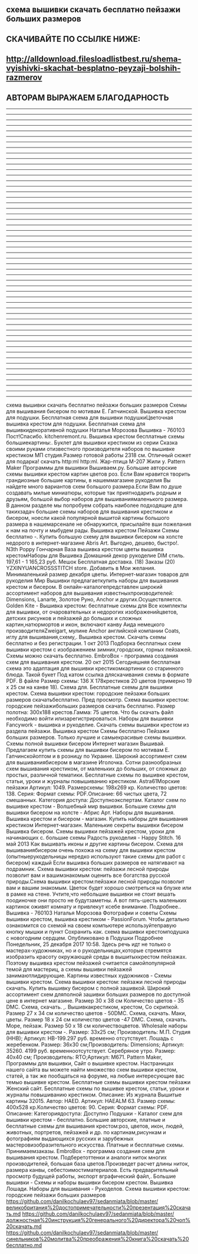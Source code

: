 схема вышивки скачать бесплатно пейзажи больших размеров
--------------------------------------------------
СКАЧИВАЙТЕ ПО ССЫЛКЕ НИЖЕ:
--------------------------------------------------
http://alldownload.filesloadlistbest.ru/shema-vyishivki-skachat-besplatno-peyzaji-bolshih-razmerov
--------------------------------------------------
АВТОРАМ ВЫРАЖАЕМ БЛАГОДАРНОСТЬ
--------------------------------------------------
--------------------------------------------------
--------------------------------------------------
--------------------------------------------------
--------------------------------------------------
--------------------------------------------------
--------------------------------------------------
--------------------------------------------------
--------------------------------------------------
--------------------------------------------------
--------------------------------------------------
--------------------------------------------------
--------------------------------------------------
--------------------------------------------------
--------------------------------------------------
--------------------------------------------------
--------------------------------------------------
--------------------------------------------------
--------------------------------------------------
--------------------------------------------------
--------------------------------------------------
--------------------------------------------------
--------------------------------------------------
--------------------------------------------------
--------------------------------------------------
--------------------------------------------------
--------------------------------------------------
--------------------------------------------------
--------------------------------------------------
--------------------------------------------------
--------------------------------------------------
--------------------------------------------------
--------------------------------------------------
--------------------------------------------------
--------------------------------------------------
--------------------------------------------------
--------------------------------------------------
--------------------------------------------------
--------------------------------------------------
--------------------------------------------------
--------------------------------------------------
--------------------------------------------------
--------------------------------------------------
--------------------------------------------------
--------------------------------------------------
--------------------------------------------------
--------------------------------------------------
--------------------------------------------------
--------------------------------------------------
--------------------------------------------------
--------------------------------------------------
--------------------------------------------------
--------------------------------------------------
--------------------------------------------------
схема вышивки скачать бесплатно пейзажи больших размеров Схемы для вышивания бисером по мотивам Е. Гапчинской. Вышивка крестом для подушки. Бесплатная схема для вышивки подушкиЦветочная вышивка крестом для подушки. Бесплатная схема для вышивкидекоративной подушки  Наталья Морозова Вышивка - 760103  Пост!Спасибо. kitchenremont.ru. Вышивка крестом бесплатные схемы большиекартины:. Буклет для вышивки крестиком из серии Сказка своими руками отизвестного производителя наборов по вышивке крестиком МП студия.Размер готовой работы 2318 см. Отличный сюжет для подарка! скачать http:ml http:ml. Жар-птица М-207 Жили у. Pattern Maker  Программы для вышивки  Вышиваем.ру. Большие авторские схемы вышивки крестом картин цветов роз. Если Вам нравится творить грандиозные большие картины, в нашеммагазине рукоделия Вы найдете много вариантов схем большого размера.Если Вам по душе создавать милые миниатюры, которые так приятнодарить родным и друзьям, большой выбор наборов для вышиваниямаленького размера. В данном разделе мы попробуем собрать наиболее подходящие для такихзадач большие схемы наборов для вышивания крестиком и бисером, ноесли какой популярной вышитой картины большого размера в нашемарсенале не обнаружится, присылайте вши пожелания к нам на почту и мыбудем рады. Вышивка крестом  Пейзажи  Схемы бесплатно -. Купить большую схему для вышивки бисером на холсте недорого в интернет-магазине Abris Art. Выгодно, дешево, быстро!. N3th Poppy Гончарная Ваза вышивка крестом цветы вышивка крестомНаборы для Вышивка Домашний декор рукоделие DIM стиль. 197,61 - 1 165,23 руб.  Мешок Бесплатная доставка. (18)  Заказы (20) YZXINYUANCROSSSTITCH store. Добавить в Мои желания. Минималенький размер декабря цветы. Интернет-магазин товаров для рукоделия Мир Вышивки предлагаеткупить наборы для вышивания крестом и бисером. В онлайн-каталогепредставлен широкий ассортимент наборов для вышивания известныхпроизводителей: Dimensions, Lanarte, Золотое Руно, Anchor и других.Осуществляется. Golden Kite - Вышивка крестом: бесплатные схемы для
Все комплекты для вышивки, от очаровательных и недорогих изображенийцветов, детских рисунков и пейзажей до больших и сложных картин,натюрмортов и икон, включают канву Аида немецкого производителяZweigart, мулине Anchor английской компании Coats, иглу для вышивания,схему,. Вышивка крестом. Скачать схемы бесплатно и без регистрации. 1 окт 2013  Подборка бесплатных схем вышивки крестом с изображением зимних,городских, горных пейзажей. Схемы можно скачать бесплатно. EmbroBox - программа создания схем для вышивания крестом. 20 окт 2015  Сегодняшняя бесплатная схема  это адаптация для вышивки крестикомкартинки со старинного блюда. Такой букет  Под катом  ссылка дляскачивания схемы в формате PDF. В файле  Размер схемы: 136 X 178крестиков 20 цветов (примерно 19 x 25 см на канве 18). Схема для. Бесплатные схемы для вышивки крестом. Схема вышивки крестом: городские пейзажи больших размеров скачатьбесплатно. Пред просмотр. Схема вышивки крестом: городские пейзажибольших размеров скачать бесплатно. Размер полотна: 300x188 крестов.Гамма: 75 цветов. Что бы скачать файл необходимо войти илизарегистрироваться. Наборы для вышивки  Fancywork - вышивка и рукоделие. Скачать схемы вышивки крестом из раздела пейзажи. Вышивка крестом Схемы бесплатно  Пейзажи больших размеров. Только лучшие и самыекрасивые схемы вышивки. Схемы полной вышивки бисером  Интернет магазин Вышивай. Предлагаем купить схемы для вышивки бисером по мотивам Е. Гапчинскойоптом и в розницу по Украине. Широкий ассортимент схем для вышиваниябисером в магазине Иголочка. Сотни разнообразных схем вышивания крестиком, от маленьких до больших, от сложных до простых, различной тематики.
Бесплатные схемы по вышивке крестом, статьи, уроки и журналы повышиванию крестиком.  Astra61Морские пейзажи  Артикул: 1049. Размерсхемы: 198x269 кр. Количество цветов: 138. Серия: Формат схемы: PDF.Описание: 66 чистых цвета, 72 смешанных. Категория доступа: Доступноэкспертам. Каталог схем по вышивке крестом - Волшебный мир вышивки. Большие схемы для вышивки бисером на холсте - Абрис Арт. Наборы для вышивания. Вышивка крестом и бисером - магазин. Купить наборы для вышивания крестиком  Интернет-магазин. Маленькие секреты вышивки бисером  Вышивка бисером. Схемы вышивки пейзажей крестом, уроки для начинающих с. большие схемы  Радость рукоделия - Happy Stitch. 16 май 2013  Как вышивать иконы и другие картины бисером.  Схема для вышиваниябисером очень похожа на схему для вышивки крестом (опытныерукодельницы нередко используют такие схемы для работ с бисером) каждый  Если вышивка больших размеров ее натягивают на подрамник. Схема вышивки крестом: пейзажи лесной природы позволит вам и вашимзнакомым оценить все богатства русской природы.Схема вышивки крестом:пейзажи лесной природы позволит вам и вашим знакомым. Цветок будет хорошо смотреться на блузке или в рамке на стене. Учтите,что небольшие вышивки не стоит вешать поодиночке  они просто не будутзаметны. А вот пять-шесть маленьких картинок оживят комнату и привлекут ксебе внимание. Подробнее.. Вышивка - 760103  Наталья Морозова  Фотографии и советы
Схемы вышивки крестом, вышивка крестиком - PassionForum. Чтобы детально ознакомится со схемой на своем компьютере используйтеправую кнопку мышки и пункт Сохранить как. схема вышивки крестомподушка с новогодним сердцем. Опубликовано в Подушки  Подробнее Понедельник, 25 декабря 2017 10:58. Здесь речь идт не только о мастерах-художниках, но и о рукодельницах,которые стремятся изобразить красоту окружающей среды в вышитыхкрестом пейзажах. Поэтому вышивка крестом пейзажей считается самойпопулярной темой для мастериц, а схемы вышивки пейзажей занимаютлидирующие. Картины известных художников - Схемы вышивки крестом. Схема вышивки крестом: пейзажи лесной природы скачать. Купить вышивку бисером с полной зашивкой. Широкий ассортимент схем дляполной зашивки больших размеров по доступной цене в интернет магазине. Размер 30 х 38 см  Количество цветов - 35 DMC. Схема, скачать. ,. Вышивкакрестиком, крестом, Со скрипкой. Размер 27 х 34 см  количество цветов - 50DMC. Схема, скачать. Маки, цветы. Размер 18 х 24 см  количество цветов -47 DMC. Схема, скачать. Море, пейзаж. Размер 50 х 18 см  количествоцветов. Wholesale наборы для вышивки крестом -. Размер: 33x25 см; Производитель: М.П. Студия (ННВ); Артикул: НВ-199.297 руб. временно отсутствует. Лошадь с жеребенком. Размер: 36x30 см;Производитель: Dimensions; Артикул: 35260. 4199 руб. временноотсутствует. Серебряное утро. Размер: 40x40 см; Производитель: RTO;Артикул: M671. Pattern Maker, Программы для вышивки, Сайт о вышивке крестом. Настраницах нашего сайта вы можете найти множество схем вышивки крестом, статей, а так же пообщаться на форуме, на любые интересующие вас темыо вышивке крестом. Бесплатные схемы вышивки крестом пейзажи  Женский сайт. Бесплатные схемы по вышивке крестом, статьи, уроки и журналы повышиванию крестиком.  Описание: Из журнала Вышитые картины  32015.  Автор: HAED. Артикул: HAEALM 63. Размер схемы: 400x528 кр.Количество цветов: 90. Серия: Формат схемы: PDF. Описание: Категориядоступа: Доступно
Подушки - Каталог схем для вышивки крестом - бесплатно. Большие авторские, платные и бесплатные схемы для вышивания крестом:роз, цветов, икон, людей, животных, портретов, пейзажей и др. по картинам,рисункам и фотографиям выдающихся русских и зарубежных мастеровизобразительного искусства. Платные и бесплатные схемы. Принимаемзаказы. EmbroBox - программа создания схем для вышивания крестом. Подберетоттенки и аналоги ниток многих производителей, большая база цветов.Произведет расчет длины ниток, размера канвы, себестоимостиматериалов. Есть предварительный просмотр будущей работы, экспорт вграфический файл,. Большие вышивки - Схемы и наборы вышивки бисером крестом. Вышивка Лошади. Наборы для вышивания - Рукоделов. Схема вышивки крестом: городские пейзажи больших размеров
https://github.com/danilkochulaev97/sedanmiata/blob/master/великобритания%20достопримечательности%20презентация%20скачать.md
https://github.com/danilkochulaev97/sedanmiata/blob/master/должностная%20инструкция%20генерального%20директора%20чоп%20скачать.md
https://github.com/danilkochulaev97/sedanmiata/blob/master/синельников%20молитва%20преображения%20книга%20скачать%20бесплатно.md